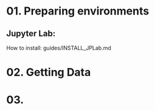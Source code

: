 # 01. Preparing environments
## Jupyter Lab:
How to install: guides/INSTALL_JPLab.md

# 02. Getting Data


# 03.
